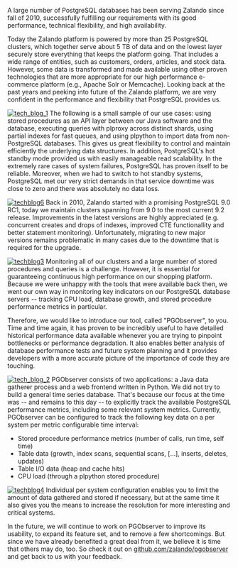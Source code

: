 <!--
.. title: Monitoring PostgreSQL with PGObserver
.. slug: monitoring-postgresql-with-pgobserver
.. date: 2013-05-09 12:30:02
.. tags: Database,Development,Open source,PGObserver,PostgreSQL
.. author: Jan Mußler
.. image: pgobserver_teaser.png
-->

A large number of PostgreSQL databases has been serving Zalando
since fall of 2010, successfully fulfilling our requirements with its good
performance, technical flexibility, and high availability.

Today the Zalando
platform is powered by more than 25 PostgreSQL clusters, which together serve
about 5 TB of data and on the lowest layer securely store everything that
keeps the platform going. That includes a wide range of entities, such as
customers, orders, articles, and stock data. However, some data is transformed
and made available using other proven technologies that are more appropriate
for our high performance e-commerce platform (e.g., Apache Solr or Memcache).
Looking back at the past years and peeking into future of the Zalando
platform, we are very confident in the performance and flexibility that
PostgreSQL provides us.

<!-- TEASER_END -->

[![tech_blog_1](/files/2013/05/tech_blog_1.png)](/files/2013/05/tech_blog_1.png)
The following is a small sample of our use cases:
using stored procedures as an API layer between our Java software and the
database, executing queries with plproxy across distinct shards, using partial
indexes for fast queues, and using plpython to import data from non-PostgreSQL
databases. This gives us great flexibility to control and maintain efficiently
the underlying data structures. In addition, PostgreSQL's hot standby mode
provided us with easily manageable read scalability. In the extremely rare
cases of system failures, PostgreSQL has proven itself to be reliable.
Moreover, when we had to switch to hot standby systems, PostgreSQL met our
very strict demands in that service downtime was close to zero and there was
absolutely no data loss.

[![techblog6](/files/2013/04/techblog6.png)](/files/2013/04/techblog6.png)
Back in 2010, Zalando started with a promising
PostgreSQL 9.0 RC1, today we maintain clusters spanning from 9.0 to the most
current 9.2 release. Improvements in the latest versions are highly
appreciated (e.g. concurrent creates and drops of indexes, improved CTE
functionallity and better statement monitoring). Unfortunately, migrating to
new major versions remains problematic in many cases due to the downtime that
is required for the upgrade.

[![techblog3](/files/2013/04/techblog3.png)](/files/2013/04/techblog3.png)
Monitoring all of our clusters and a large
number of stored procedures and queries is a challenge. However, it is
essential for guaranteeing continuous high performance on our shopping
platform. Because we were unhappy with the tools that were available back
then, we went our own way in monitoring key indicators on our PostgreSQL
database servers -- tracking CPU load, database growth, and stored procedure
performance metrics in particular.

Therefore, we would like to introduce our
tool, called "PGObserver", to you. Time and time again, it has proven to be
incredibly useful to have detailed historical performance data available
whenever you are trying to pinpoint bottlenecks or performance degradation. It
also enables better analysis of database performance tests and future system
planning and it provides developers with a more accurate picture of the
importance of code they are touching.

[![tech_blog_2](/files/2013/04/tech_blog_2.png)](/files/2013/04/tech_blog_2.png)
PGObserver consists of two applications: a Java data gatherer process and a web frontend written in
Python. We did not try to build a general time series database. That's because
our focus at the time was -- and remains to this day -- to explicitly track
the available PostgreSQL performance metrics, including some relevant system
metrics. Currently, PGObserver can be configured to track the following key
data on a per system per metric configurable time interval:

  * Stored procedure performance metrics (number of calls, run time, self time)
  * Table data (growth, index scans, sequential scans, […], inserts, deletes, updates)
  * Table I/O data (heap and cache hits)
  * CPU load (through a plpython stored procedure)

[![techblog4](/files/2013/04/techblog4.png)](/files/2013/04/techblog4.png)
Individual per system configuration enables you to limit the amount of
data gathered and stored if necessary, but at the same time it also gives you
the means to increase the resolution for more interesting and critical
systems.

In the future, we will continue to work on PGObserver to improve its
usability, to expand its feature set, and to remove a few shortcomings. But
since we have already benefited a great deal from it, we believe it is time
that others may do, too. So check it out on
[github.com/zalando/pgobserver](http://github.com/zalando/pgobserver) and get
back to us with your feedback.

